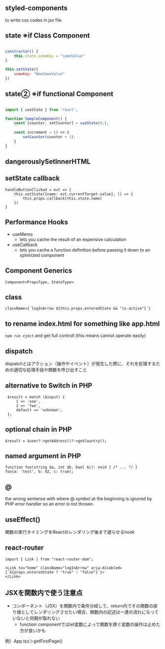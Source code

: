 ## styled-components

to write css codes in jsx file

## state ※if Class Component

``` jsx

constructor() {
    this.state.someKey = "someValue"
}

this.setState({
    someKey: "NewSomeValue"
})

```

## state② ※if functional Component

``` jsx

import { useState } from 'react';

function SampleComponent() {
    const [counter, setCounter] = useState(0;);
    
    const increment = () => {
        setCounter(counter + 1);
    }
}


```

## dangerouslySetInnerHTML

## setState callback

```
handleButtonClicked = evt => {
    this.setState({name: evt.currentTarget.value}, () => {
        this.props.callback(this.state.name)
    })
}
```
## Performance Hooks

- useMemo
    - lets you cache the result of an expensive calculation
- useCallback
    - lets you cache a function definition before passing it down to an optimized component

## Component Generics

```
Component<PropsType, StateType>
```

## class

```
className={`logInArrow ${this.props.enteredState && "is-active"}`}
```

## to rename index.html for something like app.html

`npm run eject` and get full controll (this means cannot operate easily)

## dispatch

dispatchとはアクション（操作やイベント）が発生した際に、それを処理するための適切な処理手段や関数を呼び出すこと

## alternative to Switch in PHP

```
 $result = match ($input) {
     1 => 'one',
     2 => 'two',
     default => 'unknown',
 };
```

## optional chain in PHP

```
$result = $user?->getAddress()?->getCountry();
```

## named argument in PHP

```
function foo(string $a, int $b, bool $c): void { /* ... */ }
foo(a: 'test', b: 42, c: true);
```

## @

the wrong sentense with where @ symbol at the beginning is ignored by PHP error handler so an error is not thrown.

## useEffect()

関数の実行タイミングをReactのレンダリング後まで遅らせるhook

## react-router

```
import { Link } from "react-router-dom";

<Link to="home" className="logInArrow" aria-disabled={`${props.enteredState ? "true" : "false"}`}>
</Link>
```

## JSXを関数内で使う注意点

- コンポーネント（JSX）を関数内で条件分岐して、return内でその関数の戻り値としてレンダリングさせたい場合、関数内の記述は一連の流れになっていないと同期が取れない
    - function componentではlet変数によって関数を跨ぐ変数の操作は止めた方が良いかも

例）App.tsx＞getFirstPage()